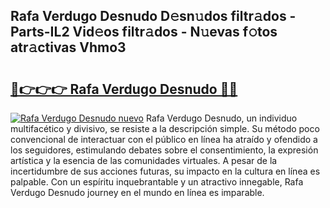 ## Rafa Verdugo Desnudo D𝚎sn𝚞dos filtr𝚊dos - Parts-IL2 Vid𝚎os filtr𝚊dos - N𝚞evas f𝚘tos atr𝚊ctivas Vhmo3

# <h2><a href="http://mb4h0wk.tromn.icu/?c=Rafa+Verdugo+Desnudo">🔗👉👉👉 Rafa Verdugo Desnudo 🔗🔗</a></h2>

[![Rafa Verdugo Desnudo nuevo](https://i.imgur.com/pEAQMta.gif)](http://mb4h0wk.tromn.icu/?c=Rafa+Verdugo+Desnudo)
Rafa Verdugo Desnudo, un individuo multifacético y divisivo, se resiste a la descripción simple. Su método poco convencional de interactuar con el público en línea ha atraído y ofendido a los seguidores, estimulando debates sobre el consentimiento, la expresión artística y la esencia de las comunidades virtuales. A pesar de la incertidumbre de sus acciones futuras, su impacto en la cultura en línea es palpable. Con un espíritu inquebrantable y un atractivo innegable, Rafa Verdugo Desnudo journey en el mundo en línea es imparable.
